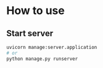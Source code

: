 # How to use

## Start server

```bash
uvicorn manage:server.application
# or
python manage.py runserver
```
